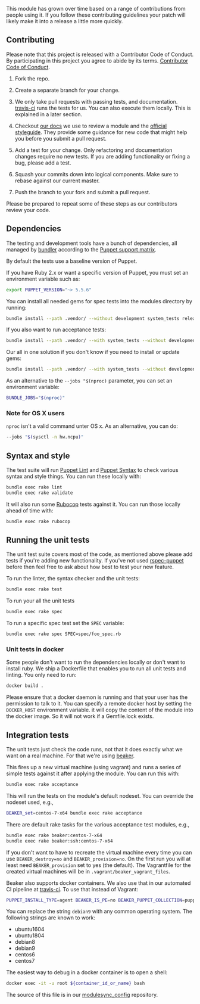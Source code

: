 This module has grown over time based on a range of contributions from
people using it. If you follow these contributing guidelines your patch
will likely make it into a release a little more quickly.

## Contributing

Please note that this project is released with a Contributor Code of Conduct.
By participating in this project you agree to abide by its terms.
[Contributor Code of Conduct](https://voxpupuli.org/coc/).

1. Fork the repo.

1. Create a separate branch for your change.

1. We only take pull requests with passing tests, and documentation. [travis-ci](http://travis-ci.org)
   runs the tests for us. You can also execute them locally. This is explained
   in a later section.

1. Checkout [our docs](https://voxpupuli.org/docs/#reviewing-a-module-pr) we
   use to review a module and the [official styleguide](https://puppet.com/docs/puppet/6.0/style_guide.html).
   They provide some guidance for new code that might help you before you submit a pull request.

1. Add a test for your change. Only refactoring and documentation
   changes require no new tests. If you are adding functionality
   or fixing a bug, please add a test.

1. Squash your commits down into logical components. Make sure to rebase
   against our current master.

1. Push the branch to your fork and submit a pull request.

Please be prepared to repeat some of these steps as our contributors review
your code.

## Dependencies

The testing and development tools have a bunch of dependencies,
all managed by [bundler](http://bundler.io/) according to the
[Puppet support matrix](http://docs.puppetlabs.com/guides/platforms.html#ruby-versions).

By default the tests use a baseline version of Puppet.

If you have Ruby 2.x or want a specific version of Puppet,
you must set an environment variable such as:

```sh
export PUPPET_VERSION="~> 5.5.6"
```

You can install all needed gems for spec tests into the modules directory by
running:

```sh
bundle install --path .vendor/ --without development system_tests release --jobs "$(nproc)"
```

If you also want to run acceptance tests:

```sh
bundle install --path .vendor/ --with system_tests --without development release --jobs "$(nproc)"
```

Our all in one solution if you don't know if you need to install or update gems:

```sh
bundle install --path .vendor/ --with system_tests --without development release --jobs "$(nproc)"; bundle update; bundle clean
```

As an alternative to the `--jobs "$(nproc)` parameter, you can set an
environment variable:

```sh
BUNDLE_JOBS="$(nproc)"
```

### Note for OS X users

`nproc` isn't a valid command unter OS x. As an alternative, you can do:

```sh
--jobs "$(sysctl -n hw.ncpu)"
```

## Syntax and style

The test suite will run [Puppet Lint](http://puppet-lint.com/) and
[Puppet Syntax](https://github.com/gds-operations/puppet-syntax) to
check various syntax and style things. You can run these locally with:

```sh
bundle exec rake lint
bundle exec rake validate
```

It will also run some [Rubocop](http://batsov.com/rubocop/) tests
against it. You can run those locally ahead of time with:

```sh
bundle exec rake rubocop
```

## Running the unit tests

The unit test suite covers most of the code, as mentioned above please
add tests if you're adding new functionality. If you've not used
[rspec-puppet](http://rspec-puppet.com/) before then feel free to ask
about how best to test your new feature.

To run the linter, the syntax checker and the unit tests:

```sh
bundle exec rake test
```

To run your all the unit tests

```sh
bundle exec rake spec
```

To run a specific spec test set the `SPEC` variable:

```sh
bundle exec rake spec SPEC=spec/foo_spec.rb
```

### Unit tests in docker

Some people don't want to run the dependencies locally or don't want to install
ruby. We ship a Dockerfile that enables you to run all unit tests and linting.
You only need to run:

```sh
docker build .
```

Please ensure that a docker daemon is running and that your user has the
permission to talk to it. You can specify a remote docker host by setting the
`DOCKER_HOST` environment variable. it will copy the content of the module into
the docker image. So it will not work if a Gemfile.lock exists.

## Integration tests

The unit tests just check the code runs, not that it does exactly what
we want on a real machine. For that we're using
[beaker](https://github.com/puppetlabs/beaker).

This fires up a new virtual machine (using vagrant) and runs a series of
simple tests against it after applying the module. You can run this
with:

```sh
bundle exec rake acceptance
```

This will run the tests on the module's default nodeset. You can override the
nodeset used, e.g.,

```sh
BEAKER_set=centos-7-x64 bundle exec rake acceptance
```

There are default rake tasks for the various acceptance test modules, e.g.,

```sh
bundle exec rake beaker:centos-7-x64
bundle exec rake beaker:ssh:centos-7-x64
```

If you don't want to have to recreate the virtual machine every time you can
use `BEAKER_destroy=no` and `BEAKER_provision=no`. On the first run you will at
least need `BEAKER_provision` set to yes (the default). The Vagrantfile for the
created virtual machines will be in `.vagrant/beaker_vagrant_files`.

Beaker also supports docker containers. We also use that in our automated CI
pipeline at [travis-ci](http://travis-ci.org). To use that instead of Vagrant:

```sh
PUPPET_INSTALL_TYPE=agent BEAKER_IS_PE=no BEAKER_PUPPET_COLLECTION=puppet5 BEAKER_debug=true BEAKER_setfile=debian9-64{hypervisor=docker} BEAKER_destroy=yes bundle exec rake beaker
```

You can replace the string `debian9` with any common operating system.
The following strings are known to work:

* ubuntu1604
* ubuntu1804
* debian8
* debian9
* centos6
* centos7

The easiest way to debug in a docker container is to open a shell:

```sh
docker exec -it -u root ${container_id_or_name} bash
```

The source of this file is in our [modulesync_config](https://github.com/voxpupuli/modulesync_config/blob/master/moduleroot/.github/CONTRIBUTING.md.erb)
repository.
